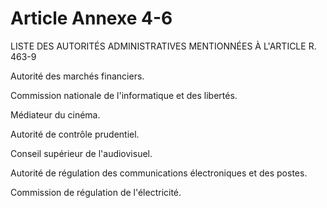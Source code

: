 # Article Annexe 4-6

LISTE DES AUTORITÉS ADMINISTRATIVES MENTIONNÉES À L'ARTICLE R. 463-9

Autorité des marchés financiers.

Commission nationale de l'informatique et des libertés.

Médiateur du cinéma.

Autorité de contrôle prudentiel.

Conseil supérieur de l'audiovisuel.

Autorité de régulation des communications électroniques et des postes.

Commission de régulation de l'électricité.
